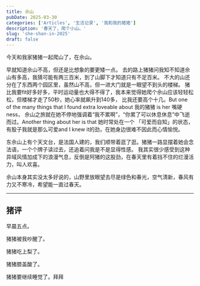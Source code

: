 ```yaml
---
title: 佘山
pubDate: 2025-03-30
categories: ['Articles', '生活记录', '我和我的猪猪']
description: '春天了，爬个小山。'
slug: 'she-shan-in-2025'
draft: false
---
```


今天和我家猪猪一起爬山了，在佘山。

早就知道佘山不高，但还是比想象的要更矮一点。
去的路上猪猪问我知不知道佘山有多高，我猜可能有两三百米，到了山脚下才知道只有不足百米。
不大的山还分在了东西两个园区里，虽然山不高，但一进大门就是一眼望不到头的楼梯。
猪比我要fit好多好多，平时运动量也大得不得了，我本来觉得她爬个佘山应该轻轻松松，但楼梯才走了50秒，她心率就飙升到140多，
比我还要高个十几。But one of the many things that I found extra loveable about 我的猪猪 is her 嘴硬ness，
佘山之旅就在她不停地强调着“我不累啊”，“你累了可以休息休息”中飞逝而过。Another thing about her is that 她时常处在一个
「可爱而自知」的状态，有股子我就是那么可爱and I knew it的劲，在她身边很难不因此而心情愉悦。

东佘山上有个天文台，是法国人建的，我们顺带着逛了逛。猪猪一路显摆着她会念法语，一个个牌子读过去，还追着问我是不是显得性感。
我其实很少感受到这种异域风情加成下的浪漫气息，反倒是阿猪的这股劲，在春天里有着挡不住的烂漫活力，叫人欢喜。

佘山本身其实没太多好说的，山野里放眼望去尽是绿色和春光，空气清新，春风有力又不寒冷，希望能一直过春天。

---

## 猪评

早晨五点。

猪猪被我吵醒了。

猪猪吃上梨了。

猪猪膝盖酸了。

猪猪要继续睡觉了。拜拜
